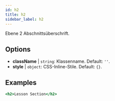 ```yaml
---
id: h2
title: h2
sidebar_label: h2
---
```


Ebene 2 Abschnittsüberschrift.

## Options

* __className__ | `string`: Klassenname. Default: `''`.
* __style__ | `object`: CSS-Inline-Stile. Default: `{}`.


## Examples

```jsx live
<h2>Lesson Section</h2>
```

